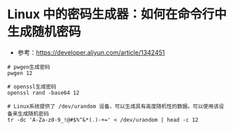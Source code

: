 # Linux 中的密码生成器：如何在命令行中生成随机密码
- 参考：https://developer.aliyun.com/article/1342451

~~~shell
# pwgen生成密码
pwgen 12

# openssl生成密码
openssl rand -base64 12

# Linux系统提供了 /dev/urandom 设备，可以生成具有高度随机性的数据。可以使用该设备来生成随机密码
tr -dc 'A-Za-z0-9_!@#$%^&*(.)-+=' < /dev/urandom | head -c 12
~~~